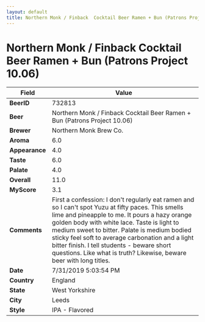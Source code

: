 ```yaml
---
layout: default
title: Northern Monk / Finback  Cocktail Beer Ramen + Bun (Patrons Project 10.06)
---
```


# Northern Monk / Finback  Cocktail Beer Ramen + Bun (Patrons Project 10.06)

| Field         | Value     |
|---------------|-----------|
| **BeerID** | 732813 |
| **Beer** | Northern Monk / Finback  Cocktail Beer Ramen + Bun (Patrons Project 10.06) |
| **Brewer** | Northern Monk Brew Co. |
| **Aroma** | 6.0 |
| **Appearance** | 4.0 |
| **Taste** | 6.0 |
| **Palate** | 4.0 |
| **Overall** | 11.0 |
| **MyScore** | 3.1 |
| **Comments** | First a confession: I don't regularly eat ramen and so I can't spot Yuzu at fifty paces. This smells lime and pineapple to me. It pours a hazy orange golden body with white lace. Taste is light to medium sweet to bitter. Palate is medium bodied sticky feel soft to average carbonation and a light bitter finish. I tell students - beware short questions. Like what is truth? Likewise, beware beer with long titles. |
| **Date** | 7/31/2019 5:03:54 PM |
| **Country** | England |
| **State** | West Yorkshire |
| **City** | Leeds |
| **Style** | IPA - Flavored |
